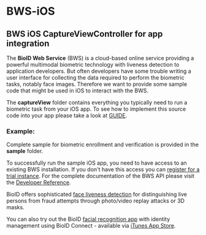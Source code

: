 # BWS-iOS 

## BWS iOS CaptureViewController for app integration

The **BioID Web Service** (BWS) is a cloud-based online service providing a powerful multimodal biometric technology with liveness detection 
to application developers. But often developers have some trouble writing a user interface for collecting the data required to perform the biometric tasks, 
notably face images. Therefore we want to provide some sample code that might be used in iOS to interact with the BWS.

The **captureView** folder contains everything you typically need to run a biometric task from your iOS app. To see how to implement this source code into your app please take a look at [GUIDE](GUIDE.md). 

### Example:
Complete sample for biometric enrollment and verification is provided in the **sample** folder.

To successfully run the sample iOS app, you need to have access to an existing BWS installation. If you don't have this access you can [register for a trial instance][trial].
For the complete documentation of the BWS API please visit the [Developer Reference][docs].

BioID offers sophisticated [face liveness detection][liveness] for distinguishing live persons from fraud attempts through photo/video replay attacks or 3D masks.

You can also try out the BioID [facial recognition app][bioid] with identity management using BioID Connect - available via [iTunes App Store][appstore].

[bioid]: https://www.bioid.com/facial-recognition-app/ "BioID Facial Recognition App"
[appstore]: https://apps.apple.com/us/app/bioid-facial-recognition-authenticator/id1054317153 "BioID iOS app"
[docs]: https://developer.bioid.com/bwsreference "BWS documentation"
[trial]: https://bwsportal.bioid.com/register "Register for a trial instance"
[liveness]: https://www.bioid.com/liveness-detection/ "liveness detection"
